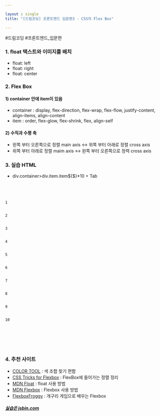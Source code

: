 ```yaml
---

layout : single
title: "[드림코딩] 프론트엔드 입문편3 - CSS의 Flex Box"

---
```


#드림코딩 #프론트엔드_입문편

### 1. float 택스트와 이미지를 배치

- float: left
- float: right
- float: center

### 2. Flex Box

#### 1) container 안에 item이 있음

- container : display, flex-direction, flex-wrap, flex-flow, justify-content, align-items, align-content
- item : order, flex-glow, flex-shrink, flex, align-self

#### 2) 수직과 수평 축

- 왼쪽 부터 오른쪽으로 정렬 main axis ↔ 위쪽 부터 아래로 정렬 cross axis
- 위쪽 부터 아래로 정렬 maim axis ↔ 왼쪽 부터 오른쪽으로 정력 cross axis

### 3. 실습 HTML

- div.container>div.item.item${$}\*10 + Tab
<pre>
<code>
 <div class="container">
    <div class="item item1">1</div>
    <div class="item item2">2</div>
    <div class="item item3">3</div>
    <div class="item item4">4</div>
    <div class="item item5">5</div>
    <div class="item item6">6</div>
    <div class="item item7">7</div>
    <div class="item item8">8</div>
    <div class="item item9">9</div>
    <div class="item item10">10</div>
  </div>
</pre>
</code>

### 4. 추천 사이트
* [COLOR TOOL](https://material.io/resources/color/#!/?view.left=0&view.right=0&primary.color=607D8B) : 색 조합 찾기 편함   
* [CSS Tricks for Flexbox](https://css-tricks.com/snippets/css/a-guide-to-flexbox/) : FlexBox에 들어가는 정렬 정리   
* [MDN Float](https://developer.mozilla.org/en-US/docs/Web/CSS/float) : float 사용 방법   
* [MDN Flexbox](https://developer.mozilla.org/en-US/docs/Web/CSS/CSS_Flexible_Box_Layout/Basic_Concepts_of_Flexbox) : Flexbox 사용 방법   
* [FlexboxFroggy](https://flexboxfroggy.com/#ko) : 개구리 게임으로 배우는 Flexbox
##### [실습은 jsbin.com](www.jsbin.com)

